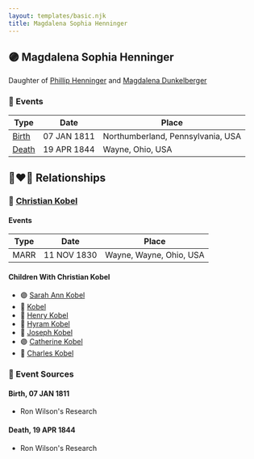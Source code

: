 ```yaml
---
layout: templates/basic.njk
title: Magdalena Sophia Henninger
---
```

## 🟣 Magdalena Sophia Henninger

Daughter of [Phillip Henninger](/people/6/69475448) and [Magdalena Dunkelberger](/people/9/94381550)

### 📆 Events

Type | Date | Place
------ | ------ | ------
[Birth](#event-0) | 07 JAN 1811 | Northumberland, Pennsylvania, USA
[Death](#event-1) | 19 APR 1844 | Wayne, Ohio, USA

## 👩‍❤️‍👨 Relationships

### 🔵 [Christian Kobel](/people/1/17423128)

#### Events

Type | Date | Place
------ | ------ | ------
MARR | 11 NOV 1830 | Wayne, Wayne, Ohio, USA
#### Children With Christian Kobel
* 🟣 [Sarah Ann Kobel](/people/4/45477428)
* 🔵 [Kobel](/people/2/22427094)
* 🔵 [Henry Kobel](/people/8/84112000)
* 🔵 [Hyram Kobel](/people/3/34505322)
* 🔵 [Joseph Kobel](/people/4/44694656)
* 🟣 [Catherine Kobel](/people/7/73520945)
* 🔵 [Charles Kobel](/people/1/10022372)
### 📰 Event Sources

#### <a id="event-0"></a> Birth, 07 JAN 1811
* Ron Wilson's Research

#### <a id="event-1"></a> Death, 19 APR 1844
* Ron Wilson's Research